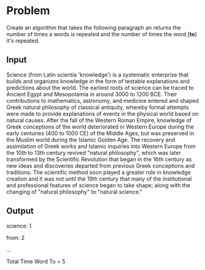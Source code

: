 # Problem

Create an algorithm that takes the following paragraph an returns the number of times a words is repeated and the number of times the word [**to**] it's repeated.

## Input

Science (from Latin scientia 'knowledge') is a systematic enterprise that builds and organizes knowledge in the form of testable explanations and predictions about the world. The earliest roots of science can be traced to Ancient Egypt and Mesopotamia in around 3000 to 1200 BCE. Their contributions to mathematics, astronomy, and medicine entered and shaped Greek natural philosophy of classical antiquity, whereby formal attempts were made to provide explanations of events in the physical world based on natural causes. After the fall of the Western Roman Empire, knowledge of Greek conceptions of the world deteriorated in Western Europe during the early centuries (400 to 1000 CE) of the Middle Ages, but was preserved in the Muslim world during the Islamic Golden Age. The recovery and assimilation of Greek works and Islamic inquiries into Western Europe from the 10th to 13th century revived "natural philosophy", which was later transformed by the Scientific Revolution that began in the 16th century as new ideas and discoveries departed from previous Greek conceptions and traditions. The scientific method soon played a greater role in knowledge creation and it was not until the 19th century that many of the institutional and professional features of science began to take shape; along with the changing of "natural philosophy" to "natural science."

## Output


science: 1

from: 2

...

Total Time Word To = 5

